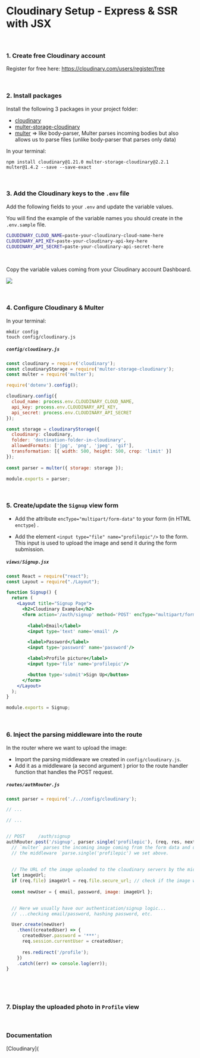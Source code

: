 # Cloudinary Setup - Express & SSR with JSX



<br>



### 1. Create free Cloudinary account 

Register for free here: <https://cloudinary.com/users/register/free>



<br>



### 2. Install packages

Install the following 3 packages in your project folder:

* [cloudinary](https://www.npmjs.com/package/cloudinary)
* [multer-storage-cloudinary](https://www.npmjs.com/package/multer-storage-cloudinary)
* [multer](https://www.npmjs.com/package/multer) => like body-parser, Multer parses incoming bodies but also allows us to parse files  (unlike body-parser that parses only data)

In your terminal:

```
npm install cloudinary@1.21.0 multer-storage-cloudinary@2.2.1 multer@1.4.2 --save --save-exact
```





<br>







### 3. Add the Cloudinary keys to the `.env` file

Add the following fields to your `.env` and update the variable values. 

You will find the example of the variable names you should create in the `.env.sample` file.


```bash
CLOUDINARY_CLOUD_NAME=paste-your-cloudinary-cloud-name-here
CLOUDINARY_API_KEY=paste-your-cloudinary-api-key-here
CLOUDINARY_API_SECRET=paste-your-cloudinary-api-secret-here
```

<br>


Copy the variable values coming from your Cloudinary account Dashboard.

![](https://i.imgur.com/jtDXs3R.png)




<br>



### 4. Configure Cloudinary & Multer

In your terminal:

```
mkdir config 
touch config/cloudinary.js
```



##### `config/cloudinary.js`

```js
const cloudinary = require('cloudinary');
const cloudinaryStorage = require('multer-storage-cloudinary');
const multer = require('multer');

require('dotenv').config();

cloudinary.config({
  cloud_name: process.env.CLOUDINARY_CLOUD_NAME,
  api_key: process.env.CLOUDINARY_API_KEY,
  api_secret: process.env.CLOUDINARY_API_SECRET
});

const storage = cloudinaryStorage({
  cloudinary: cloudinary,
  folder: 'destination-folder-in-cloudinary',
  allowedFormats: ['jpg', 'png', 'jpeg', 'gif'],
  transformation: [{ width: 500, height: 500, crop: 'limit' }]
});
 
const parser = multer({ storage: storage });

module.exports = parser;
```





<br>





### 5. Create/update the `Signup` view form

* Add the attribute `encType="multipart/form-data"` to your form (in HTML `enctype`)   .

* Add the element `<input type="file" name="profilepic"/>` to the form. This input is used to upload the image and send it during the form submission.

  

##### `views/Signup.jsx`

```jsx
const React = require("react");
const Layout = require("./Layout");

function Signup() {
  return (
    <Layout title="Signup Page">
      <h2>Cloudinary Example</h2>
      <form action='/auth/signup' method='POST' encType="multipart/form-data" >
  
        <label>Email</label>
        <input type='text' name='email' />

        <label>Password</label>
        <input type='password' name='password'/>

        <label>Profile picture</label>
        <input type='file' name='profilepic'/>

        <button type='submit'>Sign Up</button>
      </form>
    </Layout>
  );
}

module.exports = Signup;
```



<br>



### 6. Inject the parsing middleware into the route

In the router where we want to upload the image: 

* Import the parsing middleware  we created in `config/cloudinary.js`.
* Add it as a middleware (a second argument ) prior to the route handler function that handles the POST request.



##### `routes/authRouter.js`

```js
const parser = require('./../config/cloudinary');

// ...

// ...


// POST     /auth/signup
authRouter.post('/signup', parser.single('profilepic'), (req, res, next) => {
  // `multer` parses the incoming image coming from the form data and upload's it using 
  // the middleware `parse.single('profilepic') we set above.
  
  
  // The URL of the image uploaded to the cloudinary servers by the middleware becomes available via the `req.file.secure_url` property
  let imageUrl;
  if (req.file) imageUrl = req.file.secure_url; // check if the image was selected/uploaded
  
  const newUser = { email, password, image: imageUrl };

  
  // Here we usually have our authentication/signup logic... 
  // ...checking email/password, hashing password, etc.

  User.create(newUser)
    .then((createdUser) => {
      createdUser.password = '***';
      req.session.currentUser = createdUser;
      
      res.redirect('/profile');
    })
    .catch((err) => console.log(err));
}
            
                
```



<br>





### 7. Display the uploaded photo in `Profile` view



<br>



### Documentation

[Cloudinary](

